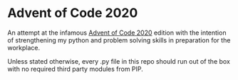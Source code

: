 # Advent of Code 2020

An attempt at the infamous [Advent of Code 2020](https://adventofcode.com/2020) edition with the intention of strengthening my python and problem solving skills in preparation for the workplace. 

Unless stated otherwise, every .py file in this repo should run out of the box with no required third party modules from PIP. 
